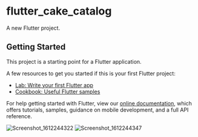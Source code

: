 # flutter_cake_catalog

A new Flutter project.

## Getting Started

This project is a starting point for a Flutter application.

A few resources to get you started if this is your first Flutter project:

- [Lab: Write your first Flutter app](https://flutter.dev/docs/get-started/codelab)
- [Cookbook: Useful Flutter samples](https://flutter.dev/docs/cookbook)

For help getting started with Flutter, view our
[online documentation](https://flutter.dev/docs), which offers tutorials,
samples, guidance on mobile development, and a full API reference.

![Screenshot_1612244322](https://user-images.githubusercontent.com/72738545/106557548-e12d7900-6543-11eb-9090-ced211d14277.png)
![Screenshot_1612244347](https://user-images.githubusercontent.com/72738545/106557558-e68ac380-6543-11eb-9406-4509873fc8e5.png)

